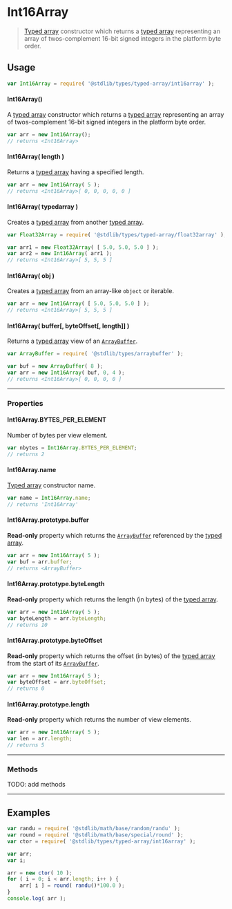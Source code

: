 # Int16Array

> [Typed array][mdn-typed-array] constructor which returns a [typed array][mdn-typed-array] representing an array of twos-complement 16-bit signed integers in the platform byte order.


<!-- Section to include introductory text. Make sure to keep an empty line after the intro `section` element and another before the `/section` close. -->

<section class="intro">

</section>

<!-- /.intro -->

<!-- Package usage documentation. -->

<section class="usage">

## Usage

``` javascript
var Int16Array = require( '@stdlib/types/typed-array/int16array' );
```

#### Int16Array()

A [typed array][mdn-typed-array] constructor which returns a [typed array][mdn-typed-array] representing an array of twos-complement 16-bit signed integers in the platform byte order.

``` javascript
var arr = new Int16Array();
// returns <Int16Array>
```

#### Int16Array( length )

Returns a [typed array][mdn-typed-array] having a specified length.

``` javascript
var arr = new Int16Array( 5 );
// returns <Int16Array>[ 0, 0, 0, 0, 0 ]
```

#### Int16Array( typedarray )

Creates a [typed array][mdn-typed-array] from another [typed array][mdn-typed-array].

``` javascript
var Float32Array = require( '@stdlib/types/typed-array/float32array' );

var arr1 = new Float32Array( [ 5.0, 5.0, 5.0 ] );
var arr2 = new Int16Array( arr1 );
// returns <Int16Array>[ 5, 5, 5 ]
```

#### Int16Array( obj )

Creates a [typed array][mdn-typed-array] from an array-like `object` or iterable.

``` javascript
var arr = new Int16Array( [ 5.0, 5.0, 5.0 ] );
// returns <Int16Array>[ 5, 5, 5 ]
```

#### Int16Array( buffer\[, byteOffset\[, length\]\] )

Returns a [typed array][mdn-typed-array] view of an [`ArrayBuffer`][mdn-arraybuffer].

``` javascript
var ArrayBuffer = require( '@stdlib/types/arraybuffer' );

var buf = new ArrayBuffer( 8 );
var arr = new Int16Array( buf, 0, 4 );
// returns <Int16Array>[ 0, 0, 0, 0 ]
```

---

### Properties

#### Int16Array.BYTES_PER_ELEMENT

Number of bytes per view element.

``` javascript
var nbytes = Int16Array.BYTES_PER_ELEMENT;
// returns 2
```

#### Int16Array.name

[Typed array][mdn-typed-array] constructor name.

``` javascript
var name = Int16Array.name;
// returns 'Int16Array'
```

#### Int16Array.prototype.buffer

__Read-only__ property which returns the [`ArrayBuffer`][mdn-arraybuffer] referenced by the [typed array][mdn-typed-array].

``` javascript
var arr = new Int16Array( 5 );
var buf = arr.buffer;
// returns <ArrayBuffer>
```

#### Int16Array.prototype.byteLength

__Read-only__ property which returns the length (in bytes) of the [typed array][mdn-typed-array].

``` javascript
var arr = new Int16Array( 5 );
var byteLength = arr.byteLength;
// returns 10
```

#### Int16Array.prototype.byteOffset

__Read-only__ property which returns the offset (in bytes) of the [typed array][mdn-typed-array] from the start of its [`ArrayBuffer`][mdn-arraybuffer].

``` javascript
var arr = new Int16Array( 5 );
var byteOffset = arr.byteOffset;
// returns 0
```

#### Int16Array.prototype.length

__Read-only__ property which returns the number of view elements.

``` javascript
var arr = new Int16Array( 5 );
var len = arr.length;
// returns 5
```

---

### Methods

TODO: add methods

</section>

<!-- /.usage -->

---

<!-- Package usage notes. Make sure to keep an empty line after the `section` element and another before the `/section` close. -->

<section class="notes">

</section>

<!-- /.notes -->

<!-- Package usage examples. -->

<section class="examples">

## Examples

``` javascript
var randu = require( '@stdlib/math/base/random/randu' );
var round = require( '@stdlib/math/base/special/round' );
var ctor = require( '@stdlib/types/typed-array/int16array' );

var arr;
var i;

arr = new ctor( 10 );
for ( i = 0; i < arr.length; i++ ) {
    arr[ i ] = round( randu()*100.0 );
}
console.log( arr );
```

</section>

<!-- /.examples -->

<!-- Section to include cited references. If references are included, add a horizontal rule *before* the section. Make sure to keep an empty line after the `section` element and another before the `/section` close. -->

<section class="references">

</section>

<!-- /.references -->

<!-- Section for all links. Make sure to keep an empty line after the `section` element and another before the `/section` close. -->

<section class="links">

[mdn-typed-array]: https://developer.mozilla.org/en-US/docs/Web/JavaScript/Reference/Global_Objects/TypedArray
[mdn-arraybuffer]: https://developer.mozilla.org/en-US/docs/Web/JavaScript/Reference/Global_Objects/ArrayBuffer

</section>

<!-- /.links -->
